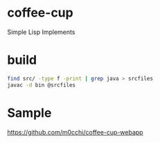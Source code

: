 # coffee-cup
Simple Lisp Implements

# build
```sh
find src/ -type f -print | grep java > srcfiles
javac -d bin @srcfiles
```

# Sample
https://github.com/m0cchi/coffee-cup-webapp
